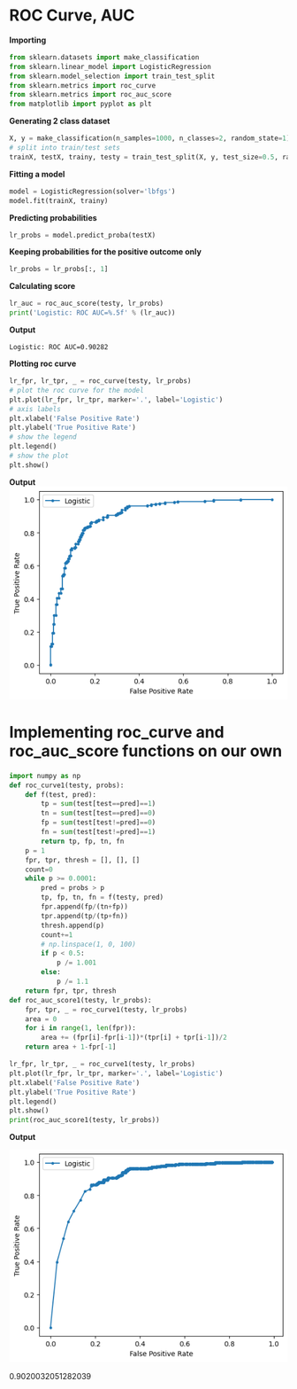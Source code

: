# ROC Curve, AUC

**Importing**
```python
from sklearn.datasets import make_classification
from sklearn.linear_model import LogisticRegression
from sklearn.model_selection import train_test_split
from sklearn.metrics import roc_curve
from sklearn.metrics import roc_auc_score
from matplotlib import pyplot as plt
```
**Generating 2 class dataset**
```python
X, y = make_classification(n_samples=1000, n_classes=2, random_state=1)
# split into train/test sets
trainX, testX, trainy, testy = train_test_split(X, y, test_size=0.5, random_state=2)
```
**Fitting a model**
```python
model = LogisticRegression(solver='lbfgs')
model.fit(trainX, trainy)
```
**Predicting probabilities**
```python
lr_probs = model.predict_proba(testX)
```
**Keeping probabilities for the positive outcome only**
```python
lr_probs = lr_probs[:, 1]
```
**Calculating score**
```python
lr_auc = roc_auc_score(testy, lr_probs)
print('Logistic: ROC AUC=%.5f' % (lr_auc))
```
**Output**
```
Logistic: ROC AUC=0.90282
```
**Plotting roc curve**
```python
lr_fpr, lr_tpr, _ = roc_curve(testy, lr_probs)
# plot the roc curve for the model
plt.plot(lr_fpr, lr_tpr, marker='.', label='Logistic')
# axis labels
plt.xlabel('False Positive Rate')
plt.ylabel('True Positive Rate')
# show the legend
plt.legend()
# show the plot
plt.show()
```
**Output**
![png](output_15_0.png)
# Implementing roc_curve and roc_auc_score functions on our own
```python
import numpy as np
def roc_curve1(testy, probs):
    def f(test, pred):
        tp = sum(test[test==pred]==1)
        tn = sum(test[test==pred]==0)        
        fp = sum(test[test!=pred]==0)
        fn = sum(test[test!=pred]==1)
        return tp, fp, tn, fn
    p = 1
    fpr, tpr, thresh = [], [], []
    count=0
    while p >= 0.0001:
        pred = probs > p
        tp, fp, tn, fn = f(testy, pred)
        fpr.append(fp/(tn+fp))   
        tpr.append(tp/(tp+fn))
        thresh.append(p)
        count+=1
        # np.linspace(1, 0, 100)
        if p < 0.5:
            p /= 1.001
        else:
            p /= 1.1
    return fpr, tpr, thresh
def roc_auc_score1(testy, lr_probs):
    fpr, tpr, _ = roc_curve1(testy, lr_probs)
    area = 0
    for i in range(1, len(fpr)):
        area += (fpr[i]-fpr[i-1])*(tpr[i] + tpr[i-1])/2
    return area + 1-fpr[-1]
```


```python
lr_fpr, lr_tpr, _ = roc_curve1(testy, lr_probs)
plt.plot(lr_fpr, lr_tpr, marker='.', label='Logistic')
plt.xlabel('False Positive Rate')
plt.ylabel('True Positive Rate')
plt.legend()
plt.show()
print(roc_auc_score1(testy, lr_probs))
```
**Output**

![png](output_18_0.png)
    
0.9020032051282039
